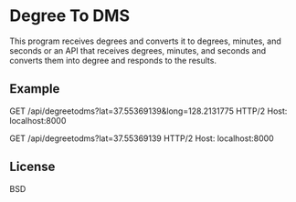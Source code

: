 # Degree To DMS

This program receives degrees and converts it to degrees, minutes, and seconds or an API that receives degrees, minutes, and seconds and converts them into degree and responds to the results.

## Example

GET /api/degreetodms?lat=37.55369139&long=128.2131775 HTTP/2
Host: localhost:8000


GET /api/degreetodms?lat=37.55369139 HTTP/2
Host: localhost:8000

## License
BSD
